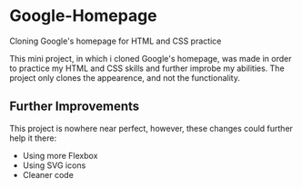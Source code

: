 # Google-Homepage
Cloning Google's homepage for HTML and CSS practice

This mini project, in which i cloned Google's homepage, was made in order to practice my HTML and CSS skills and further improbe my abilities.
The project only clones the appearence, and not the functionality.

<h2>Further Improvements</h2>
This project is nowhere near perfect, however, these changes could further help it there:

* Using more Flexbox
* Using SVG icons
* Cleaner code
